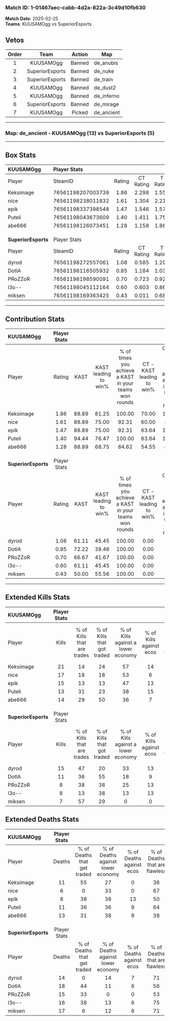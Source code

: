 ### Match ID: 1-01467aec-cabb-4d2a-822a-3c49d10fb630  
**Match Date**: 2025-02-25  
**Teams**: KUUSAMOgg vs SuperiorEsports  

## Vetos  

| Order | Team | Action | Map |
| :---: | :--: | :----: | --- |
| 1 | KUUSAMOgg | Banned | de_anubis |
| 2 | SuperiorEsports | Banned | de_nuke |
| 3 | SuperiorEsports | Banned | de_train |
| 4 | KUUSAMOgg | Banned | de_dust2 |
| 5 | KUUSAMOgg | Banned | de_inferno |
| 6 | SuperiorEsports | Banned | de_mirage |
| 7 | KUUSAMOgg | Picked | de_ancient |

---  

### **Map**: de_ancient - KUUSAMOgg (13) vs SuperiorEsports (5)  
---  

## Box Stats  

| **KUUSAMOgg**       | Player Stats      |        |           |          |       |       |       |         |        |      |     |
| :- | :- | :-: | :-: | :-: | :-: | :-: | :-: | :-: | :-: | :-: | :-: |
| Player              | SteamID           | Rating | CT Rating | T Rating | KAST  |  ADR  | Kills | Assists | Deaths | K/D  | HS% |
| Keksimage           | 76561198207003739 |  1.86  |   2.298   |  1.558   | 88.89 | 131.5 |  21   |    8    |   11   | 1.91 | 52  |
| nice                | 76561198238011832 |  1.61  |   1.304   |  2.217   | 88.89 | 71.6  |  17   |    5    |   6    | 2.83 | 58  |
| epik                | 76561198337398548 |  1.47  |   1.546   |  1.579   | 88.89 | 80.4  |  15   |    3    |   8    | 1.88 | 60  |
| Puteli              | 76561198043673609 |  1.40  |   1.411   |  1.750   | 94.44 | 89.8  |  13   |   12    |   11   | 1.18 | 38  |
| abe666              | 76561198126073451 |  1.28  |   1.158   |  1.868   | 88.89 | 80.1  |  14   |    4    |   13   | 1.08 | 64  |
|                     |                   |        |           |          |       |       |       |         |        |      |     |
|                     |                   |        |           |          |       |       |       |         |        |      |     |
|                     |                   |        |           |          |       |       |       |         |        |      |     |
| **SuperiorEsports** | Player Stats      |        |           |          |       |       |       |         |        |      |     |
| Player              | SteamID           | Rating | CT Rating | T Rating | KAST  |  ADR  | Kills | Assists | Deaths | K/D  | HS% |
| dyrod               | 76561198272557061 |  1.08  |   0.585   |  1.299   | 61.11 | 82.7  |  15   |    1    |   14   | 1.07 | 40  |
| DotlA               | 76561198116505932 |  0.85  |   1.184   |  1.037   | 72.22 | 73.4  |  11   |    5    |   18   | 0.61 | 63  |
| PRoZZoR             | 76561198198590091 |  0.70  |   0.723   |  0.924   | 66.67 | 55.3  |   8   |    7    |   15   | 0.53 | 50  |
| l3o--               | 76561198045112164 |  0.60  |   0.603   |  0.869   | 61.11 | 55.9  |   8   |    1    |   16   | 0.50 | 50  |
| miksen              | 76561198169363425 |  0.43  |   0.011   |  0.684   | 50.00 | 48.2  |   7   |    3    |   17   | 0.41 | 57  |
---  

## Contribution Stats  

| **KUUSAMOgg**       | Player Stats |       |                      |                                                        |                           |                                                             |                          |                                                            |
| :- | :-: | :-: | :-: | :-: | :-: | :-: | :-: | :-: |
| Player              |    Rating    | KAST  | KAST leading to win% | % of times you achieve a KAST in your teams won rounds | CT - KAST leading to win% | CT - % of times you achieve a KAST in your teams won rounds | T - KAST leading to win% | T - % of times you achieve a KAST in your teams won rounds |
| Keksimage           |     1.86     | 88.89 |        81.25         |                         100.00                         |           70.00           |                           100.00                            |          100.00          |                           100.00                           |
| nice                |     1.61     | 88.89 |        75.00         |                         92.31                          |           60.00           |                            85.71                            |          100.00          |                           100.00                           |
| epik                |     1.47     | 88.89 |        75.00         |                         92.31                          |           63.64           |                           100.00                            |          100.00          |                           83.33                            |
| Puteli              |     1.40     | 94.44 |        76.47         |                         100.00                         |           63.64           |                           100.00                            |          100.00          |                           100.00                           |
| abe666              |     1.28     | 88.89 |        68.75         |                         84.62                          |           54.55           |                            85.71                            |          100.00          |                           83.33                            |
|                     |              |       |                      |                                                        |                           |                                                             |                          |                                                            |
|                     |              |       |                      |                                                        |                           |                                                             |                          |                                                            |
|                     |              |       |                      |                                                        |                           |                                                             |                          |                                                            |
| **SuperiorEsports** | Player Stats |       |                      |                                                        |                           |                                                             |                          |                                                            |
| Player              |    Rating    | KAST  | KAST leading to win% | % of times you achieve a KAST in your teams won rounds | CT - KAST leading to win% | CT - % of times you achieve a KAST in your teams won rounds | T - KAST leading to win% | T - % of times you achieve a KAST in your teams won rounds |
| dyrod               |     1.08     | 61.11 |        45.45         |                         100.00                         |           0.00            |                            0.00                             |          55.56           |                           100.00                           |
| DotlA               |     0.85     | 72.22 |        38.46         |                         100.00                         |           0.00            |                            0.00                             |          62.50           |                           100.00                           |
| PRoZZoR             |     0.70     | 66.67 |        41.67         |                         100.00                         |           0.00            |                            0.00                             |          62.50           |                           100.00                           |
| l3o--               |     0.60     | 61.11 |        45.45         |                         100.00                         |           0.00            |                            0.00                             |          62.50           |                           100.00                           |
| miksen              |     0.43     | 50.00 |        55.56         |                         100.00                         |           0.00            |                            0.00                             |          71.43           |                           100.00                           |
---  

## Extended Kills Stats  

| **KUUSAMOgg**       | Player Stats |                            |                            |                                    |                         |                              |                                 |                                       |                    |           |
| :- | :-: | :-: | :-: | :-: | :-: | :-: | :-: | :-: | :-: | :-: |
| Player              |    Kills     | % of Kills that are trades | % of Kills that got traded | % of Kills against a lower economy | % of Kills against ecos | % of Kills that are flawless | % of Kills that are close duels | % of Kills that are assisted by flash | Pistol Round Kills | AWP Kills |
| Keksimage           |      21      |             14             |             24             |                 57                 |           14            |              57              |                5                |                  10                   |         2          |     0     |
| nice                |      17      |             18             |             18             |                 53                 |            6            |              71              |                0                |                   6                   |         3          |     0     |
| epik                |      15      |             13             |             13             |                 47                 |           13            |              73              |                0                |                  13                   |         3          |     0     |
| Puteli              |      13      |             31             |             23             |                 38                 |           15            |              77              |                0                |                   8                   |         0          |     3     |
| abe666              |      14      |             29             |             50             |                 36                 |            7            |              43              |                0                |                   7                   |         2          |     0     |
|                     |              |                            |                            |                                    |                         |                              |                                 |                                       |                    |           |
|                     |              |                            |                            |                                    |                         |                              |                                 |                                       |                    |           |
|                     |              |                            |                            |                                    |                         |                              |                                 |                                       |                    |           |
| **SuperiorEsports** | Player Stats |                            |                            |                                    |                         |                              |                                 |                                       |                    |           |
| Player              |    Kills     | % of Kills that are trades | % of Kills that got traded | % of Kills against a lower economy | % of Kills against ecos | % of Kills that are flawless | % of Kills that are close duels | % of Kills that are assisted by flash | Pistol Round Kills | AWP Kills |
| dyrod               |      15      |             47             |             20             |                 33                 |           13            |              60              |                0                |                   0                   |         2          |     3     |
| DotlA               |      11      |             36             |             55             |                 18                 |            9            |              18              |                9                |                   9                   |         1          |     0     |
| PRoZZoR             |      8       |             38             |             38             |                 25                 |           13            |              50              |               13                |                   0                   |         0          |     0     |
| l3o--               |      8       |             13             |             38             |                 13                 |           13            |              63              |               13                |                   0                   |         1          |     0     |
| miksen              |      7       |             57             |             29             |                 0                  |            0            |              57              |               14                |                   0                   |         1          |     0     |
## Extended Deaths Stats  

| **KUUSAMOgg**       | Player Stats |                             |                                   |                          |                               |                            |                           |               |
| :- | :-: | :-: | :-: | :-: | :-: | :-: | :-: | :-: |
| Player              |    Deaths    | % of Deaths that get traded | % of Deaths against lower economy | % of Deaths against ecos | % of Deaths that are flawless | % of Deaths that are close | % of Deaths while blinded | Deaths to AWP |
| Keksimage           |      11      |             55              |                27                 |            0             |              36               |             18             |             9             |       0       |
| nice                |      6       |              0              |                33                 |            0             |              67               |             0              |             0             |       1       |
| epik                |      8       |             38              |                38                 |            13            |              50               |             0              |             0             |       1       |
| Puteli              |      11      |             36              |                36                 |            9             |              64               |             9              |             0             |       1       |
| abe666              |      13      |             31              |                38                 |            8             |              38               |             8              |             0             |       0       |
|                     |              |                             |                                   |                          |                               |                            |                           |               |
|                     |              |                             |                                   |                          |                               |                            |                           |               |
|                     |              |                             |                                   |                          |                               |                            |                           |               |
| **SuperiorEsports** | Player Stats |                             |                                   |                          |                               |                            |                           |               |
| Player              |    Deaths    | % of Deaths that get traded | % of Deaths against lower economy | % of Deaths against ecos | % of Deaths that are flawless | % of Deaths that are close | % of Deaths while blinded | Deaths to AWP |
| dyrod               |      14      |              0              |                14                 |            7             |              71               |             0              |             7             |       1       |
| DotlA               |      18      |             44              |                11                 |            6             |              56               |             0              |             6             |       1       |
| PRoZZoR             |      15      |             33              |                 0                 |            0             |              53               |             0              |            13             |       1       |
| l3o--               |      16      |             38              |                13                 |            6             |              75               |             6              |             6             |       0       |
| miksen              |      17      |              6              |                12                 |            6             |              71               |             0              |            12             |       0       |
